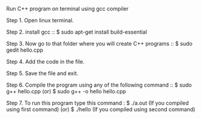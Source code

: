 Run C++ program on terminal using gcc compiler 


Step 1. Open linux terminal.

Step 2. install gcc     ::
             $ sudo apt-get install build-essential 
             
Step 3. Now go to that folder where you will create C++ programs     ::
             $ sudo gedit hello.cpp 
             
Step 4. Add the code in the file.

Step 5. Save the file and exit.

Step 6. Compile the program using any of the following command ::
             $ sudo g++ hello.cpp           (or)
             $ sudo g++ -o hello hello.cpp
             
Step 7. To run this program type this command  :
             $ ./a.out (If you compiled using first command)       (or)
             $ ./hello (If you compiled using second command)

